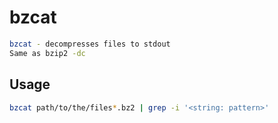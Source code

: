 # bzcat

```bash
bzcat - decompresses files to stdout
Same as bzip2 -dc
```

## Usage

```bash
bzcat path/to/the/files*.bz2 | grep -i '<string: pattern>'
```
